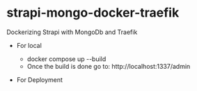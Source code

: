# strapi-mongo-docker-traefik
Dockerizing Strapi with MongoDb and Traefik


- For local
    - docker compose up --build
    - Once the build is done go to: http://localhost:1337/admin

- For Deployment